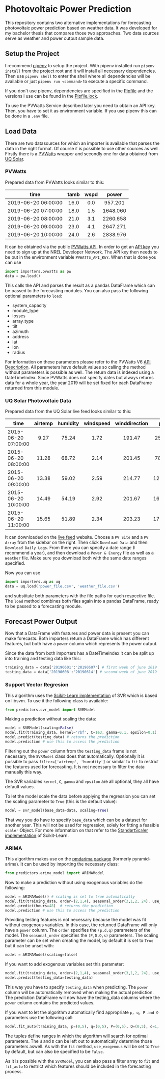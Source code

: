 # Photovoltaic Power Prediction

This repository contains two alternative implementations for forecasting photovoltaic power prediction based on weather data. It was developed for my bachelor thesis that compares those two approaches. Two data sources serve as weather and power output sample data.

## Setup the Project

I recommend [pipenv]([https://github.com/pypa/pipenv]) to setup the project. With pipenv installed run `pipenv install` from the project root and it will install all necessary dependencies. Then use `pipenv shell` to enter the shell where all dependencies will be available or just `pipenv run <command>` to execute a specific command.

If you don't use pipenv, dependencies are specified in the [Pipfile](Pipfile) and the versions i use can be found in the [Pipfile.lock](Pipfile.lock).

To use the PVWatts Service described later you need to obtain an API key. Then, you have to set it as environment variable. If you use pipenv this can be done in a `.env` file.

## Load Data

There are two datasources for which an importer is available that parses the data in the right format. Of course it is possible to use other sources as well. Firstly there is a [PVWatts](https://pvwatts.nrel.gov/) wrapper and secondly one for data obtained from [UQ Solar](https://solar-energy.uq.edu.au/).

### PVWatts

Prepared data from PVWatts looks similar to this:

|         time        | tamb | wspd |  power   |
|---------------------|:----:|:----:|:--------:|
| 2019-06-20 06:00:00 | 16.0 | 0.0  | 957.201  |
| 2019-06-20 07:00:00 | 18.0 | 1.5  | 1648.060 |
| 2019-06-20 08:00:00 | 21.0 | 3.1  | 2260.658 |
| 2019-06-20 09:00:00 | 23.0 | 4.1  | 2647.271 |
| 2019-06-20 10:00:00 | 24.0 | 2.6  | 2838.976 |

It can be obtained via the public [PVWatts API](https://developer.nrel.gov/docs/solar/pvwatts/v6/). In order to get an [API key](https://developer.nrel.gov/docs/api-key/) you need to sign up at the NREL Developer Network. The API key then needs to be put in the environment variable `PVWATTS_API_KEY`. When that is done you can use

``` python
import importers.pvwatts as pw
data = pw.load()
```

This calls the API and parses the result as a pandas DataFrame which can be passed to the forecasting modules. You can also pass the following optional parameters to `load`:

 - system_capacity
 - module_type
 - losses
 - array_type
 - tilt
 - azimuth
 - address
 - lat
 - lon
 - radius

For information on these parameters please refer to the PVWatts V6 [API Description](https://developer.nrel.gov/docs/solar/pvwatts/v6/). All parameters have default values so calling the method without parameters is possible as well. The return data is indexed using a DateTimeIndex. Since PVWatts does not specify dates but always returns data for a whole year, the year 2019 will be set fixed for each DataFrame returned from this module.

### UQ Solar Photovoltaic Data

Prepared data from the UQ Solar live feed looks similar to this:

|      time          | airtemp | humidity | windspeed | winddirection |   power   |
|--------------------|:-------:|:--------:|:---------:|:-------------:|:---------:|
|2015-06-20 07:00:00 |  9.27   |   75.24  |    1.72   |     191.47    | 25302.00  |
|2015-06-20 08:00:00 |  11.28  |   68.72  |    2.14   |     201.45    | 78240.83  |
|2015-06-20 09:00:00 |  13.38  |   59.02  |    2.59   |     214.77    | 128523.08 |
|2015-06-20 10:00:00 |  14.49  |   54.19  |    2.92   |     201.67    | 162968.83 |
|2015-06-20 11:00:00 |  15.65  |   51.89  |    2.34   |     203.23    | 172535.83 |

It can downloaded on the [live feed](http://solar.uq.edu.au/user/reportPower.php) website. Choose a `PV Site` and a `PV Array` from the sidebar on the right. Then click `Download Data` and then `Download Daily Logs`. From there you can specify a date range (I recommend a year), and then download a `Power & Energy` file as well as a `Weather` file. Make sure you download both with the same date ranges specified.

Now you can use

``` python
import importers.uq as uq
data = uq.load('power_file.csv', 'weather_file.csv')
```

and substitute both parameters with the file paths for each respective file. The `load` method combines both files again into a pandas DataFrame, ready to be passed to a forecasting module.

## Forecast Power Output

Now that a DataFrame with features and power data is present you can make forecasts. Both importers return a DataFrame which has different features, but both have a `power` column which represents the power output.

Since the data from both importers has a DateTimeIndex it can be split up into training and testing data like this:

``` python
training_data = data['20190601':'20190607'] # first week of june 2019
testing_data = data['20190608':'20190614'] # second week of june 2019
```

### Support Vector Regresion

This algorithm uses the [Scikit-Learn implementation](https://scikit-learn.org/stable/modules/generated/sklearn.svm.SVR.html) of SVR which is based on libsvm. To use it the following class is available:

``` python
from predictors.svr_model import SVRModel
```

Making a prediction without scaling the data:

``` python
model = SVRModel(scaling=False)
model.fit(training_data, kernel='rbf', C=1e3, gamma=0.1, epsilon=0.1)
model.predict(testing_data) # returns the prediction
model.prediction # use this to access the prediction
```

Filtering out the `power` column from the `testing_data` frame is not necessary, the `SVRModel` class does that automatically. Optionally it is possible to pass `filter=['airtemp', 'humidity']` or similar to `fit` to restrict the features used for forecasting. It is not necessary to filter the data manually this way.

The SVR variables `kernel`, `C`, `gamma` and `epsilon` are all optional, they all have default values.

To let the model scale the data before applying the regression you can set the scaling parameter to `True` (this is the default value):

``` python
model = svr_model(base_data=data, scaling=True)
```

That way you do have to specify `base_data` which can be a dataset for another year. This will not be used for regression, solely for fitting a feasible `scaler` Object. For more information on that refer to the [StandartScaler implementation](https://scikit-learn.org/stable/modules/generated/sklearn.preprocessing.StandardScaler.html) of Scikit-Learn.

### ARIMA

This algorithm makes use on the [pmdarima package](https://www.alkaline-ml.com/pmdarima/) (formerly pyramid-arima). It can be used by importing the necessary class:

``` python
from predictors.arima_model import ARIMAModel
```

Now to make a prediction without using exogenous variables do the following:

``` python
model = ARIMAModel() # scaling is set to true automatically
model.fit(training_data, order=(2,1,4), seasonal_order(3,1,2, 24), use_exogenous=False)
model.predict(hours=48)  # returns the prediction
model.prediction # use this to access the prediction
```

Providing testing features is not necessary because the model was fit without exogenous variables. In this case, the returned DataFrame will only have a `power` column. The `order` specifies the `(p,d,q)` parameters of the model. The `seasonal_order` specifies the `(P,D,Q,s)` parameters. The scaling parameter can be set when creating the model, by default it is set to `True` but it can be unset with:

``` python
model = ARIMAModel(scaling=false)
```

If you want to add exogenous variables set this parameter:

``` python
model.fit(training_data, order=(2,1,4), seasonal_order(3,1,2, 24), use_exogenous=True) # use_exogenous is True by default
model.predict(testing_data=testing_data)
```

This way you have to specify `testing_data` when predicting. The `power` column will be automatically removed when making the actual prediction. The prediction DataFrame will now have the testing_data columns where the `power` column contains the predicted values.

If you want to let the algorithm automatically find appropriate `p, q, P and Q` parameters use the following call:

``` python
model.fit_auto(training_data, p=(0,5), q=(0,5), P=(0,5), Q=(0,5), d=1, D=1)
```

The tuples define ranges in which the algorithm will search for optimal parameters. The `d` and `D` can be left out to automatically determine those parameters aswell. As with the `fit` method, `use_exogenous` will be set to `True` by default, but can also be specified to be
`False`.

As it is possible with the `SVRModel`, you can also pass a filter array to `fit` and `fit_auto` to restrict which features should be included in the forecasting process.

